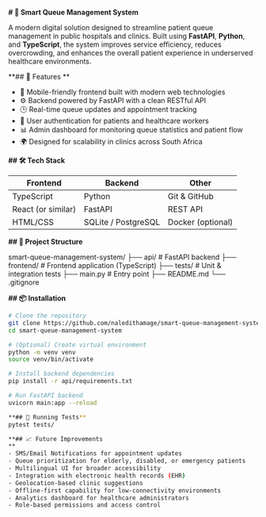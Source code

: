 **# 🏥 Smart Queue Management System**

A modern digital solution designed to streamline patient queue management in public hospitals and clinics. Built using **FastAPI**, **Python**, and **TypeScript**, the system improves service efficiency, reduces overcrowding, and enhances the overall patient experience in underserved healthcare environments.

**## 🚀 Features
**
- 📱 Mobile-friendly frontend built with modern web technologies
- ⚙️ Backend powered by FastAPI with a clean RESTful API
- 🕒 Real-time queue updates and appointment tracking
- 🔐 User authentication for patients and healthcare workers
- 📊 Admin dashboard for monitoring queue statistics and patient flow
- 🌍 Designed for scalability in clinics across South Africa

**## 🛠️ Tech Stack**

| Frontend       | Backend     | Other         |
|----------------|-------------|---------------|
| TypeScript     | Python      | Git & GitHub  |
| React (or similar) | FastAPI      | REST API       |
| HTML/CSS       | SQLite / PostgreSQL | Docker (optional) |

**## 📁 Project Structure**

smart-queue-management-system/
├── api/ # FastAPI backend
├── frontend/ # Frontend application (TypeScript)
├── tests/ # Unit & integration tests
├── main.py # Entry point
├── README.md
└── .gitignore


**## 📦 Installation**

```bash
# Clone the repository
git clone https://github.com/naledithamage/smart-queue-management-system.git
cd smart-queue-management-system

# (Optional) Create virtual environment
python -m venv venv
source venv/bin/activate

# Install backend dependencies
pip install -r api/requirements.txt

# Run FastAPI backend
uvicorn main:app --reload

**## 🧪 Running Tests**
pytest tests/

**## 📈 Future Improvements
**
- SMS/Email Notifications for appointment updates
- Queue prioritization for elderly, disabled, or emergency patients
- Multilingual UI for broader accessibility
- Integration with electronic health records (EHR)
- Geolocation-based clinic suggestions
- Offline-first capability for low-connectivity environments
- Analytics dashboard for healthcare administrators
- Role-based permissions and access control

